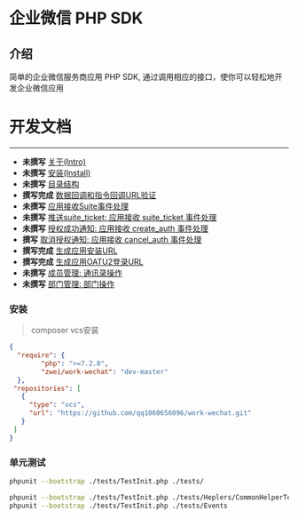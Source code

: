 企业微信 PHP SDK
=====

介绍
-----

简单的企业微信服务商应用 PHP SDK, 通过调用相应的接口，使你可以轻松地开发企业微信应用


开发文档
===============================

----
* **未撰写** [关于(Intro)](docs/md/1.0-INTRO.md)
* **未撰写** [安装(Install)](docs/md/2.0-INSTALL.md)
* **未撰写** [目录结构](docs/md/2.5-APPLICATION-STRUCT.md)
* **撰写完成** [数据回调和指令回调URL验证](docs/md/3.0-VALIDATE-URL.md)
* **未撰写** [应用接收Suite事件处理](docs/md/4.0-RECEVIE-SUITE-EVENT.md)
* **未撰写** [推送suite_ticket: 应用接收 suite_ticket 事件处理](docs/md/5.0-SUITE-TICKET.md)
* **未撰写** [授权成功通知: 应用接收 create_auth 事件处理](docs/md/6.0-INSTALL-NOTIFY.md)
* **撰写** [取消授权通知: 应用接收 cancel_auth 事件处理](docs/md/6.5-UNINSTALL-NOTIFY.md)
* **撰写完成** [生成应用安装URL](docs/md/7.0-GENERATE-INSTALL-URL.md)
* **撰写完成** [生成应用OATU2登录URL](docs/md/8.0-GENERATE-OAUTH2-URL.md)
* **未撰写** [成员管理: 通讯录操作](docs/md/6.5-UNINSTALL-NOTIFY.md)
* **未撰写** [部门管理: 部门操作](docs/md/6.5-UNINSTALL-NOTIFY.md)


### 安装
> composer vcs安装
```json
{
  "require": {
        "php": ">=7.2.0",
        "zwei/work-wechat": "dev-master"
  },
 "repositories": [
   {
     "type": "vcs",
     "url": "https://github.com/qq1060656096/work-wechat.git"
   }
 ]
}
```

### 单元测试
```sh
phpunit --bootstrap ./tests/TestInit.php ./tests/

phpunit --bootstrap ./tests/TestInit.php ./tests/Heplers/CommonHelperTest.php
phpunit --bootstrap ./tests/TestInit.php ./tests/Events
```
